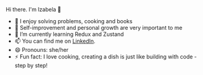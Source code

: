  Hi there. I'm Izabela 👋


- 🔭 I enjoy solving problems, cooking and books 
- 🌱 Self-improvement and personal growth are very important to me 
- 🤔 I’m currently learning Redux and Zustand
- 📫 You can find me on [LinkedIn](https://www.linkedin.com/in/izabela-oska-3b59b191/). 
- 😄 Pronouns: she/her
- ⚡ Fun fact: I love cooking, creating a dish is just like building with code - step by step!
